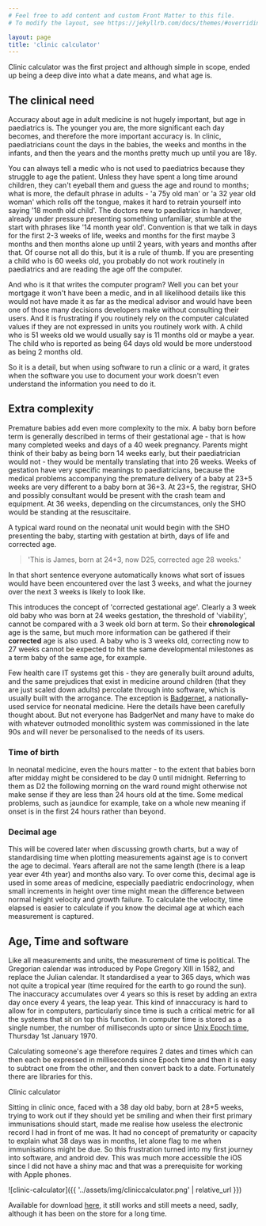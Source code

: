 ```yaml
---
# Feel free to add content and custom Front Matter to this file.
# To modify the layout, see https://jekyllrb.com/docs/themes/#overriding-theme-defaults

layout: page
title: 'clinic calculator'
---
```

Clinic calculator was the first project and although simple in scope, ended up being a deep dive into what a date means, and what age is.

## The clinical need

Accuracy about age in adult medicine is not hugely important, but age in paediatrics is. The younger you are, the more significant each day becomes, and therefore the more important accuracy is. In clinic, paediatricians count the days in the babies, the weeks and months in the infants, and then the years and the months pretty much up until you are 18y. 

You can always tell a medic who is not used to paediatrics because they struggle to age the patient. Unless they have spent a long time around children, they can't eyeball them and guess the age and round to months; what is more, the default phrase in adults - 'a 75y old man' or 'a 32 year old woman' which rolls off the tongue, makes it hard to retrain yourself into saying '18 month old child'. The doctors new to paediatrics in handover, already under pressure presenting something unfamiliar, stumble at the start with phrases like '14 month year old'. Convention is that we talk in days for the first 2-3 weeks of life, weeks and months for the first maybe 3 months and then months alone up until 2 years, with years and months after that. Of course not all do this, but it is a rule of thumb. If you are presenting a child who is 60 weeks old, you probably do not work routinely in paediatrics and are reading the age off the computer.

And who is it that writes the computer program? Well you can bet your mortgage it won't have been a medic, and in all likelihood details like this would not have made it as far as the medical advisor and would have been one of those many decisions developers make without consulting their users. And it is frustrating if you routinely rely on the computer calculated values if they are not expressed in units you routinely work with. A child who is 51 weeks old we would usually say is 11 months old or maybe a year. The child who is reported as being 64 days old would be more understood as being 2 months old.

So it is a detail, but when using software to run a clinic or a ward, it grates when the software you use to document your work doesn't even understand the information you need to do it.

## Extra complexity

Premature babies add even more complexity to the mix. A baby born before term is generally described in terms of their gestational age - that is how many completed weeks and days of a 40 week pregnancy. Parents might think of their baby as being born 14 weeks early, but their paediatrician would not - they would be mentally translating that into 26 weeks. Weeks of gestation have very specific meanings to paediatricians, because the medical problems accompanying the premature delivery of a baby at 23+5 weeks are very different to a baby born at 36+3. At 23+5, the registrar, SHO and possibly consultant would be present with the crash team and equipment. At 36 weeks, depending on the circumstances, only the SHO would be standing at the resuscitaire.

A typical ward round on the neonatal unit would begin with the SHO presenting the baby, starting with gestation at birth, days of life and corrected age.
>'This is James, born at 24+3, now D25, corrected age 28 weeks.'

In that short sentence everyone automatically knows what sort of issues would have been encountered over the last 3 weeks, and what the journey over the next 3 weeks is likely to look like.

This introduces the concept of 'corrected gestational age'. Clearly a 3 week old baby who was born at 24 weeks gestation, the threshold of 'viability', cannot be compared with a 3 week old born at term. So their **chronological** age is the same, but much more information can be gathered if their **corrected** age is also used. A baby who is 3 weeks old, correcting now to 27 weeks cannot be expected to hit the same developmental milestones as a term baby of the same age, for example. 

Few health care IT systems get this - they are generally built around adults, and the same prejudices that exist in medicine around children (that they are just scaled down adults) percolate through into software, which is usually built with the arrogance. The exception is [Badgernet](https://www.clevermed.com/badgernet/), a nationally-used service for neonatal medicine. Here the details have been carefully thought about. But not everyone has BadgerNet and many have to make do with whatever outmoded monolithic system was commissioned in the late 90s and will never be personalised to the needs of its users.

### Time of birth

In neonatal medicine, even the hours matter - to the extent that babies born after midday might be considered to be day 0 until midnight. Referring to them as D2 the following morning on the ward round might otherwise not make sense if they are less than 24 hours old at the time. Some medical problems, such as jaundice for example, take on a whole new meaning if onset is in the first 24 hours rather than beyond.

### Decimal age

This will be covered later when discussing growth charts, but a way of standardising time when plotting measurements against age is to convert the age to decimal. Years afterall are not the same length (there is a leap year ever 4th year) and months also vary. To over come this, decimal age is used in some areas of medicine, especially paediatric endocrinology, when small increments in height over time might mean the difference between normal height velocity and growth failure. To calculate the velocity, time elapsed is easier to calculate if you know the decimal age at which each measurement is captured.

## Age, Time and software

Like all measurements and units, the measurement of time is political. The Gregorian calendar was introduced by Pope Gregory XIII in 1582, and replace the Julian calendar. It standardised a year to 365 days, which was not quite a tropical year (time required for the earth to go round the sun). The inaccuracy accumulates over 4 years so this is reset by adding an extra day once every 4 years, the leap year. This kind of innaccuracy is hard to allow for in computers, particularly since time is such a critical metric for all the systems that sit on top this function. In computer time is stored as a single number, the number of milliseconds upto or since [Unix Epoch time](https://en.wikipedia.org/wiki/Unix_time), Thursday 1st January 1970.

Calculating someone's age therefore requires 2 dates and times which can then each be expressed in milliseconds since Epoch time and then it is easy to subtract one from the other, and then convert back to a date. Fortunately there are libraries for this.

Clinic calculator

Sitting in clinic once, faced with a 38 day old baby, born at 28+5 weeks, trying to work out if they should yet be smiling and when their first primary immunisations should start, made me realise how useless the electronic record I had in front of me was. It had no concept of prematurity or capacity to explain what 38 days was in months, let alone flag to me when immunisations might be due. So this frustration turned into my first journey into software, and android dev. This was much more accessible the iOS since I did not have a shiny mac and that was a prerequisite for working with Apple phones.

![clinic-calculator]({{ '../assets/img/cliniccalculator.png' | relative_url }})

Available for download [here](https://play.google.com/store/apps/details?id=com.eatyourpeas.cliniccalculator&hl=en&gl=US), it still works and still meets a need, sadly, although it has been on the store for a long time. 